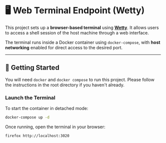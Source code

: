 # 🖥️ Web Terminal Endpoint (Wetty)

This project sets up a **browser-based terminal** using [**Wetty**](https://github.com/butlerx/wetty). It allows users to access a shell session of the host machine through a web interface.

The terminal runs inside a Docker container using `docker-compose`, with **host networking** enabled for direct access to the desired port.

---

## 🚀 Getting Started

You will need `docker` and `docker compose` to run this project. Please follow the instructions in the root directory if you haven't already.

### Launch the Terminal

To start the container in detached mode:

```bash
docker-compose up -d
```

Once running, open the terminal in your browser:

```bash
firefox http://localhost:3020
```